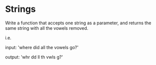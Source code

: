 Strings
===========

Write a function that accepts one string as a parameter, and returns the same string with all the vowels removed.

i.e.

input: 'where did all the vowels go?'

output: 'whr dd ll th vwls g?'
